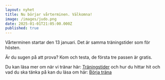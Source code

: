 ```yaml
---
layout: nyhet
title: Nu börjar vårterminen. Välkomna!
image: /images/judo.png
date: 2025-01-01T21:05:00.000Z
published: true
---
```

Vårterminen startar den 13 januari. Det är samma träningstider som för hösten. [](https://osterlenbudo.se/tider)

Är du sugen på att prova?  Kom och testa, de första tre passen är gratis. 

Du kan läsa mer om när vi tränar här: [Träningstider](https://osterlenbudo.se/tider)  och hur du hittar hit och vad du ska tänka på kan du läsa om här: [Börja träna](https://osterlenbudo.se/borjatrana)
